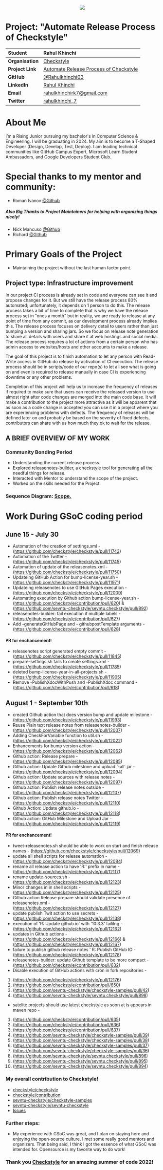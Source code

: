<p align="center">
  <img src="https://user-images.githubusercontent.com/71710042/189519219-e667737b-c236-4f20-9bf7-78bafe27450d.png">
</p>


# Project: "Automate Release Process of Checkstyle"

| **Student**      | Rahul  Khinchi                                                                                                                                        |
| :--------------- | :----------------------------------------------------------------------------------------------------------------------------------------------- |
| **Organisation** | [Checkstyle](https://checkstyle.sourceforge.io/)                                                                                              |
| **Project Link**      | [Automate Release Process of Checkstyle](https://summerofcode.withgoogle.com/programs/2022/projects/nWt378bQ) |
| **GitHub**       | [@Rahulkhinchi03](https://github.com/Rahulkhinchi03)                                                                                                     |
| **LinkedIn**     | [Rahul Khinchi](https://www.linkedin.com/in/rahulkhinchi03/)                                                                                              |
| **Email**        | <a href="mailto:rahulkhinchirk7@gmail.com">rahulkhinchirk7@gmail.com</a>                                                                                         |
| **Twitter**      | [rahulkhinchi_7](https://twitter.com/rahulkhinchi_7)                                                                   |

# About Me
 I’m a Rising Junior pursuing my bachelor's in Computer Science & Engineering. I will be graduating in 2024. My aim is to become a T-Shaped Developer (Design, Develop, Test, Deploy). I am leading technical communities like GitHub Campus Expert, Microsoft Learn Student Ambassadors, and Google Developers Student Club.


# Special thanks to my mentor and community:

- Roman Ivanov [@Github](https://github.com/romani)

##### Also Big Thanks to Project Maintainers for helping with organizing things nicely!

- Nick Mancuso [@Github](https://github.com/nrmancuso)
- Richard [@Github](https://github.com/rnveach)

# Primary Goals of the Project

- Maintaining the project without the last human factor point.

## Project type: Infrastructure improvement 

In our project CI process is already set in code and everyone can see it and propose changes for it. But we still have the release process 80% automated; unfortunately, it depends on 1 person to do this. The release process takes a bit of time to complete that is why we have the release process set in "ones a month" but in reality, we are ready to release at any point of time from any commit, as our development process already implies this. The release process focuses on delivery detail to users rather than just bumping a version and sharing jars. So we focus on release note generation to share all details with users and share it at web hostings and social media. The release process requires a lot of actions from a certain person who has admin access to websites/hosts and other accounts to make a release.

The goal of this project is to finish automation to let any person with Read-Write access in GitHub do release by activation of CI execution. The release process should be in scripts/code of our repo(s) to let all see what is going on and even is required to release manually in case CI is experiencing downtime or any other problems.

Completion of this project will help us to increase the frequency of releases if required to make sure that users can receive the released version to use almost right after code changes are merged into the main code base. It will make a contribution to the project more attractive as it will be apparent that as soon as a code change is accepted you can use it in a project where you are experiencing problems with defects. The frequency of releases will be defined later on and probably be based on the severity of fixed defects, contributors can share with us how much they ok to wait for the release.

## A BRIEF OVERVIEW OF MY WORK

### Community Bonding Period

- Understanding the current release process.
- Explored releasenotes-builder, a checkstyle tool for generating all the needful things for release.
- Interacted with Mentor to understand the scope of the project.
- Worked on the skills needed for the Project.

### Sequence Diagram: [Scope.](https://github.com/checkstyle/contribution/blob/master/releasenotes-builder/diagrams.md)

# Work During GSoC coding period

## June 15 - July 30
- Automation of the creation of settings.xml - (https://github.com/checkstyle/checkstyle/pull/11743)
- Automation of the Twitter - (https://github.com/checkstyle/checkstyle/pull/11745)
- Automation of update of the releasenotes.xml - (https://github.com/checkstyle/checkstyle/pull/11750)
- Updateing GitHub Action for bump-license-year.sh - (https://github.com/checkstyle/checkstyle/pull/11971)
- Updateing releasenotes to use GitHub Pages execution - (https://github.com/checkstyle/checkstyle/pull/12009)
- Automating execution by Github action bump-license-year.sh - (https://github.com/checkstyle/contribution/pull/620) & (https://github.com/sevntu-checkstyle/sevntu.checkstyle/pull/892)
- releasenotes-builder: fail execution if multiple labels - (https://github.com/checkstyle/contribution/pull/627)
- Add -generateGitHubPage and - githubpostTemplate arguments - (https://github.com/checkstyle/contribution/pull/628)

#### PR for enchancement!
- releasenotes script generated empty commit - (https://github.com/checkstyle/checkstyle/pull/11845)
- prepare-settings.sh fails to create settings.xml - (https://github.com/checkstyle/checkstyle/pull/11785)
- deleted bump-license-year-in-all-projects.sh - (https://github.com/checkstyle/checkstyle/pull/11905)
- Remove -PublishXdocWithPush and -PublishXdoc command - (https://github.com/checkstyle/contribution/pull/618)

## August 1 - September 10th
- created Github action that does version bump and update milestone - (https://github.com/checkstyle/checkstyle/pull/11993)
- Reuse Plain text release notes from releasenotes-builder - (https://github.com/checkstyle/checkstyle/pull/12007)
- Adding CheckForVariable function to util.sh - (https://github.com/checkstyle/checkstyle/pull/12022)
- Enhancements for bump version action - (https://github.com/checkstyle/checkstyle/pull/12062)
- Github action: Release prepare - (https://github.com/checkstyle/checkstyle/pull/12085)
- Github action: Update Github milestone and upload '-all' jar - (https://github.com/checkstyle/checkstyle/pull/12094)
- Github action: Update sources with release notes - (https://github.com/checkstyle/checkstyle/pull/12097)
- Github action: Publish release notes outside - (https://github.com/checkstyle/checkstyle/pull/12107)
- Github action: Publish release notes Twitter - (https://github.com/checkstyle/checkstyle/pull/12110)
- Github Action: Update github.io - (https://github.com/checkstyle/checkstyle/pull/12118)
- Github action: GitHub Milestone and Upload Jar - (https://github.com/checkstyle/checkstyle/pull/12119)

#### PR for enchancement!
- tweet-releasenotes.sh should be able to work on start and finish release names - (https://github.com/checkstyle/checkstyle/pull/12069)
- update all shell scripts for release automation - (https://github.com/checkstyle/checkstyle/pull/12084)
- rename all release action to have 'R:' prefix in name - (https://github.com/checkstyle/checkstyle/pull/12117)
- rename update-sources.sh - (https://github.com/checkstyle/checkstyle/pull/12123)
- Minor changes in in shell scripts - (https://github.com/checkstyle/checkstyle/pull/12125)
- Github action Release prepare should validate presence of releasenotes.xml - (https://github.com/checkstyle/checkstyle/pull/12127)
- update publish Twit action to use secrets - (https://github.com/checkstyle/checkstyle/pull/12138)
- execution of 'R: Update github.io' with '10.3.3' faililng - (https://github.com/checkstyle/checkstyle/pull/12162)
- updates in Github actions - (https://github.com/checkstyle/checkstyle/pull/12166) & (https://github.com/checkstyle/checkstyle/pull/12167)
- failure to publish github release notes ' R: Publish GitHub IO - (https://github.com/checkstyle/checkstyle/pull/12178)
- releasenotes-builder: update Github template to be more compact - (https://github.com/checkstyle/contribution/pull/632)
- Disable execution of GitHub actions with cron in fork repositories - 
1. (https://github.com/checkstyle/checkstyle/pull/12176)
2. (https://github.com/checkstyle/contribution/pull/650)
3. (https://github.com/sevntu-checkstyle/checkstyle-samples/pull/42)
4. (https://github.com/sevntu-checkstyle/sevntu.checkstyle/pull/898)
- satelite projects should use latest checkstyle as soon at is appears in maven repo -
1. (https://github.com/checkstyle/contribution/pull/635)
2. (https://github.com/checkstyle/contribution/pull/636)
3. (https://github.com/checkstyle/contribution/pull/637)
4. (https://github.com/sevntu-checkstyle/checkstyle-samples/pull/39)
5. (https://github.com/sevntu-checkstyle/checkstyle-samples/pull/38)
6. (https://github.com/sevntu-checkstyle/checkstyle-samples/pull/37)
7. (https://github.com/sevntu-checkstyle/checkstyle-samples/pull/36)
8. (https://github.com/sevntu-checkstyle/sevntu.checkstyle/pull/896)
9. (https://github.com/sevntu-checkstyle/sevntu.checkstyle/pull/895)
10. (https://github.com/sevntu-checkstyle/sevntu.checkstyle/pull/894)


### My overall contribution to Checkstyle!

- [checkstyle/checkstyle](https://github.com/checkstyle/checkstyle/pulls?q=is%3Apr+is%3Amerged+author%3ARahulkhinchi03+)
- [checkstyle/contribution](https://github.com/checkstyle/contribution/pulls?q=is%3Apr+is%3Amerged+author%3ARahulkhinchi03+)
- [sevntu-checkstyle/checkstyle-samples](https://github.com/sevntu-checkstyle/checkstyle-samples/pulls?q=is%3Apr+is%3Amerged+author%3ARahulkhinchi03+)
- [sevntu-checkstyle/sevntu-checkstyle](https://github.com/sevntu-checkstyle/sevntu.checkstyle/pulls?q=is%3Apr+is%3Amerged+author%3ARahulkhinchi03+)
- [Issues](https://github.com/checkstyle/checkstyle/issues?q=is%3Aissue+author%3ARahulkhinchi03+)

### Further steps:

- My experience with GSoC was great, and I plan on staying here and enjoying the open-source culture. I met some really good mentors and organizers. That being said, I think I got the essence of what GSoC was intended for. Opensource is my favorite way to do work!

###

### Thank you [Checkstyle](https://checkstyle.sourceforge.io/) for an amazing summer of code 2022!
